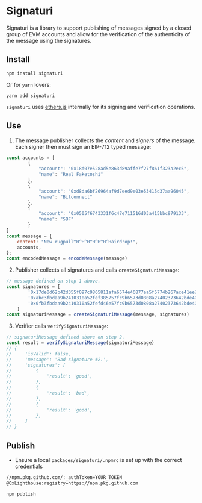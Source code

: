 # Signaturi

Signaturi is a library to support publishing of messages signed by a closed group of EVM accounts and allow for the verification of the authenticity of the message using the signatures.

## Install

```
npm install signaturi
```

Or for `yarn` lovers:

```
yarn add signaturi
```

`signaturi` uses [ethers.js](https://docs.ethers.org/v5/) internally for its signing and verification operations.

## Use

 1. The message publisher collects the *content* and *signers* of the message. Each signer then must sign an EIP-712 typed message:

```javascript
const accounts = [
        {
            "account": "0x18d07e528ad5e863d89affe7f27f861f323a2ec5",
            "name": "Real Faketoshi"
        },
        {
            "account": "0xd8da6bf26964af9d7eed9e03e53415d37aa96045",
            "name": "Bitconnect"
        },
        {
            "account": "0x0505f6743331f6c47e711516d03a415bbc979133",
            "name": "SBF"
        }
]
const message = {
    content: "New rugpull^H^H^H^H^H^H^Hairdrop!",
    accounts,
};
const encodedMessage = encodeMessage(message)
```

 2. Publisher collects all signatures and calls `createSignaturiMessage`:

```javascript
// message defined on stop 1 above.
const signatures = [
        '0x17de0d62b42d355f097c9865811afa6574e46877ea5f5774b267ace41ee2d9a352743ff67ec92903121eeaf4f4d7d1dd0f87ddeace0a4f8fedb9fbe9bdb1eda31b',
        '0xabc3fbdaa9b2410310a52fef385757fc9b6573d0808a27402373642bde4065f65984fe5bceffdbb5569c516c626381712b8429d01cd680e18c1a9e94dbe021dddd',
        '0x0fb3fbdaa9b2410310a52fefd46e57fc9b6573d0808a27402373642bde4065f65984fe5bceffdbb5569c516c626381712b8429d01cd680e18c1a9e94dbe0219c1c',
    ]
const signaturiMessage = createSignaturiMessage(message, signatures)
```

 3. Verifier calls `verifySignaturiMessage`:

```javascript
// signaturiMessage defined above on step 2.
const result = verifySignaturiMessage(signaturiMessage)
// {
//     'isValid': false,
//     'message': 'Bad signature #2.',
//     'signatures': [
//         {
//             'result': 'good',
//         },
//         {
//             'result': 'bad',
//         },
//         {
//             'result': 'good',
//         },
//     ]
// }
```


## Publish

* Ensure a local `packages/signaturi/.npmrc` is set up with the correct credentials

```bash
//npm.pkg.github.com/:_authToken=YOUR_TOKEN
@0xLighthouse:registry=https://npm.pkg.github.com
```

```bash
npm publish 
```

